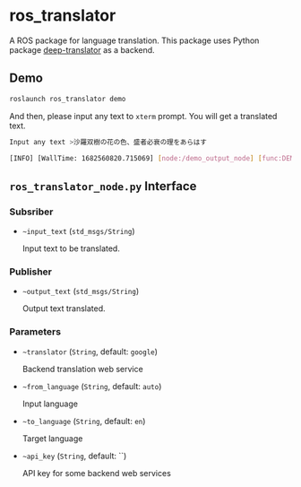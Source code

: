 # ros_translator

A ROS package for language translation.
This package uses Python package [deep-translator](https://pypi.org/project/deep-translator) as a backend.

## Demo

```bash
roslaunch ros_translator demo
```

And then, please input any text to `xterm` prompt. You will get a translated text.

```bash
Input any text >沙羅双樹の花の色、盛者必衰の理をあらはす
```

```bash
[INFO] [WallTime: 1682560820.715069] [node:/demo_output_node] [func:DEMO.callback]: Translated text: The color of the flowers of the sal tree reveals the reason why prosperity must decline
```

## `ros_translator_node.py` Interface

### Subsriber

* `~input_text` (`std_msgs/String`)

    Input text to be translated.

### Publisher

* `~output_text` (`std_msgs/String`)

    Output text translated.

### Parameters

* `~translator` (`String`, default: `google`)

    Backend translation web service

* `~from_language` (`String`, default: `auto`)

    Input language

* `~to_language` (`String`, default: `en`)

    Target language

* `~api_key` (`String`, default: ``)

    API key for some backend web services
